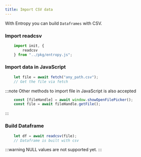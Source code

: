 ```yaml
---
title: Import CSV data  
---
```


With Entropy you can build `Dataframes` with CSV.

### Import readcsv 
```js
    import init, {
        readcsv
    } from "../pkg/entropy.js";
```

### Import data in JavaScript 

```js
    let file = await fetch("any_path.csv"); 
    // Get the file via fetch
```
:::note
Other methods to import file in JavaScript is also accepted

```js
    const [fileHandle] = await window.showOpenFilePicker();
    const file = await fileHandle.getFile();
```
:::

### Build Dataframe
```js
    let df = await readcsv(file);
    // Dataframe is built with csv
```

:::warning
NULL values are not supported yet.
:::